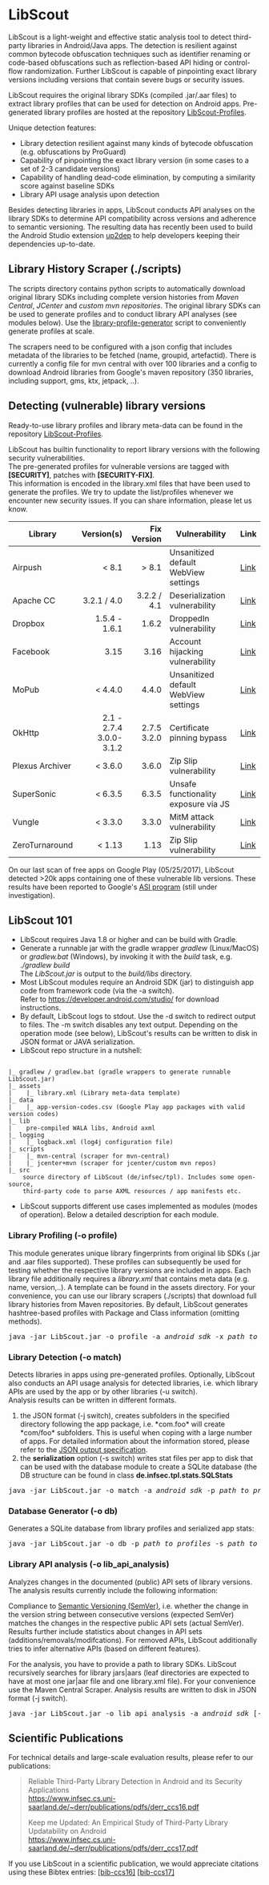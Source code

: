 # LibScout

LibScout is a light-weight and effective static analysis tool to detect third-party libraries in Android/Java apps. The detection is resilient against common bytecode obfuscation techniques such as identifier renaming or code-based obfuscations such as reflection-based API hiding or control-flow randomization. Further LibScout is capable of pinpointing exact library versions including versions that contain severe bugs or security issues.<br>

LibScout requires the original library SDKs (compiled .jar/.aar files) to extract library profiles that can be used for detection on Android apps. Pre-generated library profiles are hosted at the repository [LibScout-Profiles](https://github.com/reddr/LibScout-Profiles).

Unique detection features:
 * Library detection resilient against many kinds of bytecode obfuscation (e.g. obfuscations by ProGuard)
 * Capability of pinpointing the exact library version (in some cases to a set of 2-3 candidate versions)
 * Capability of handling dead-code elimination, by computing a similarity score against baseline SDKs
 * Library API usage analysis upon detection

Besides detecting libraries in apps, LibScout conducts API analyses on the library SDKs to determine API compatibility across versions and adherence to semantic versioning.
The resulting data has recently been used to build the Android Studio extension [up2dep](https://github.com/ngcuongst/up2dep) to help developers keeping their dependencies up-to-date.


## Library History Scraper (./scripts)

The scripts directory contains python scripts to automatically download original library SDKs including complete version histories from *Maven Central*, *JCenter* and *custom mvn repositories*. The original library SDKs can be used to generate profiles and to conduct library API analyses (see modules below). Use the [library-profile-generator](scripts/library-profile-generator.sh) script to conveniently generate profiles at scale.

The scrapers need to be configured with a json config that includes metadata of the libraries to be fetched (name, groupid, artefactid). There is currently a config file for mvn central with over 100 libraries and a config to download Android libraries from Google's maven repository (350 libraries, including support, gms, ktx, jetpack, ..).


## Detecting (vulnerable) library versions
Ready-to-use library profiles and library meta-data can be found in the repository [LibScout-Profiles](https://github.com/reddr/LibScout-Profiles).

LibScout has builtin functionality to report library versions with the following security vulnerabilities.<br>
The pre-generated profiles for vulnerable versions are tagged with <b>[SECURITY]</b>, patches with <b>[SECURITY-FIX]</b>. <br>
This information is encoded in the library.xml files that have been used to generate the profiles.
We try to update the list/profiles whenever we encounter new security issues. If you can share information, please let us know.


| Library    |   Version(s)    | Fix Version   |  Vulnerability                         |     Link  |
| ---------- | ---------------:|--------------:|--------------------------------------- | ---------------------------------------------------------------------------------------------------------------   |
| Airpush    |      < 8.1      |  > 8.1        |  Unsanitized default WebView settings  |  [Link](https://support.google.com/faqs/answer/6376737)  |
| Apache CC  | 3.2.1 / 4.0     |  3.2.2 / 4.1  |  Deserialization vulnerability         |  [Link](http://www.kb.cert.org/vuls/id/576313)  |
| Dropbox    | 1.5.4 - 1.6.1   |   1.6.2       |  DroppedIn vulnerability               |  [Link](https://blogs.dropbox.com/developers/2015/03/security-bug-resolved-in-the-dropbox-sdks-for-android)  |
| Facebook   |       3.15      |    3.16       |  Account hijacking vulnerability       |  [Link](http://thehackernews.com/2014/07/facebook-sdk-vulnerability-puts.html)  |
| MoPub      |    < 4.4.0      |  4.4.0        |  Unsanitized default WebView settings  |  [Link](https://support.google.com/faqs/answer/6345928)  |
| OkHttp     | 2.1 - 2.7.4 <br>3.0.0- 3.1.2  |  2.7.5<br>3.2.0  |  Certificate pinning bypass  |  [Link](https://medium.com/square-corner-blog/vulnerability-in-okhttps-certificate-pinner-2a7326ad073b)  |
| Plexus Archiver    |  < 3.6.0        |  3.6.0        | Zip Slip vulnerability                | [Link](https://github.com/snyk/zip-slip-vulnerability)
| SuperSonic |    < 6.3.5      |   6.3.5       |  Unsafe functionality exposure via JS  |  [Link](https://support.google.com/faqs/answer/7126517)  |
| Vungle     |    < 3.3.0      |  3.3.0        |  MitM attack vulnerability             |  [Link](https://support.google.com/faqs/answer/6313713)  |
| ZeroTurnaround | < 1.13      | 1.13          |  Zip Slip vulnerability                | [Link](https://github.com/snyk/zip-slip-vulnerability)

On our last scan of free apps on Google Play (05/25/2017), LibScout detected >20k apps containing one of these vulnerable lib versions.
These results have been reported to Google's [ASI program](https://developer.android.com/google/play/asi.html) (still under investigation).


##  LibScout 101

 * LibScout requires Java 1.8 or higher and can be build with Gradle.
 * Generate a runnable jar with the gradle wrapper <i>gradlew</i> (Linux/MacOS) or <i>gradlew.bat</i> (Windows), by invoking it with the <i>build</i> task, e.g. <i>./gradlew build</i><br>
   The <i>LibScout.jar</i> is output to the <i>build/libs</i> directory.
 * Most LibScout modules require an Android SDK (jar) to distinguish app code from framework code (via the -a switch).<br>
Refer to <a href="https://developer.android.com/studio/">https://developer.android.com/studio/</a> for download instructions.
 * By default, LibScout logs to stdout. Use the -d switch to redirect output to files. The -m switch disables any text output. Depending on the operation mode (see below), LibScout's results can be written to disk in JSON format or JAVA serialization.
 * LibScout repo structure in a nutshell:<br>
<pre><code>
|_ gradlew / gradlew.bat (gradle wrappers to generate runnable LibScout.jar)
|_ assets
|    |_ library.xml (Library meta-data template)
|_ data
|    |_ app-version-codes.csv (Google Play app packages with valid version codes)
|_ lib
|    pre-compiled WALA libs, Android axml
|_ logging
|    |_ logback.xml (log4j configuration file)
|_ scripts
|    |_ mvn-central (scraper for mvn-central)
|    |_ jcenter+mvn (scraper for jcenter/custom mvn repos)
|_ src
    source directory of LibScout (de/infsec/tpl). Includes some open-source,
    third-party code to parse AXML resources / app manifests etc.
</code></pre>
  * LibScout supports different use cases implemented as modules (modes of operation). Below a detailed description for each module.

### Library Profiling (-o profile)

This module generates unique library fingerprints from original lib SDKs (.jar and .aar files supported). These profiles can subsequently be used for testing whether the respective library
versions are included in apps. Each library file additionally requires a <i>library.xml</i> that contains meta data (e.g. name, version,..). A template can be found in the assets directory.
For your convenience, you can use our library scrapers (./scripts) that download full library histories from Maven repositories.
By default, LibScout generates hashtree-based profiles with Package and Class information (omitting methods).<br>
<pre>java -jar LibScout.jar -o profile -a <i>android_sdk</i> -x <i>path_to_library_xml</i> <i>path_to_library_file</i> </pre>

### Library Detection (-o match)

Detects libraries in apps using pre-generated profiles. Optionally, LibScout also conducts an API usage analysis for  detected libraries, i.e. which library APIs are used by the app or by other libraries (-u switch).<br>
Analysis results can be written in different formats.
<ol>
    <li> the JSON format (-j switch), creates subfolders in the specified directory following the app package, i.e. *com.foo* will create *com/foo* subfolders.
        This is useful when coping with a large number of apps. For detailed information about the information stored, please refer to the <a href="https://github.com/reddr/LibScout/wiki#json-output-format-specification">JSON output specification</a>.</li>
    <li> the <b>serialization</b> option (-s switch) writes stat files per app to disk that can be used with the database module to create a SQLite database (the DB structure can be found in class
    <b>de.infsec.tpl.stats.SQLStats</b></li>
</ol>
<pre>java -jar LibScout.jar -o match -a <i>android_sdk</i> -p <i>path_to_profiles</i> [-u] [-j <i>json_dir</i>] [-s <i>stats_dir</i>] [-m] [-d <i>log_dir</i>] <i>path_to_app(s)</i>  </pre>

### Database Generator (-o db)

Generates a SQLite database from library profiles and serialized app stats:<br>
<pre>java -jar LibScout.jar -o db -p <i>path_to_profiles</i> -s <i>path_to_app_stats</i> </pre>

### Library API analysis (-o lib_api_analysis)

Analyzes changes in the documented (public) API sets of library versions.<br>
The analysis results currently include the following information:

Compliance to <a href="http://semver.org">Semantic Versioning (SemVer)</a>, i.e. whether the change in the version string between consecutive versions (expected SemVer) matches
the changes in the respective public API sets (actual SemVer). Results further include statistics about changes in API sets (additions/removals/modifcations). For removed APIs,
LibScout additionally tries to infer alternative APIs (based on different features).<br>

For the analysis, you have to provide a path to library SDKs. LibScout recursively searches for library jars|aars (leaf directories are expected to have at most one jar|aar file and one library.xml file).
For your convenience use the Maven Central Scraper. Analysis results are written to disk in JSON format (-j switch).<br>
<pre>java -jar LibScout.jar -o lib_api_analysis -a <i>android_sdk</i> [-j <i>json_dir</i>] <i>path_to_lib_sdks</i></pre>

## Scientific Publications

For technical details and large-scale evaluation results, please refer to our publications:<br>
> Reliable Third-Party Library Detection in Android and its Security Applications<br>
> https://www.infsec.cs.uni-saarland.de/~derr/publications/pdfs/derr_ccs16.pdf
>
> Keep me Updated: An Empirical Study of Third-Party Library Updatability on Android<br>
> https://www.infsec.cs.uni-saarland.de/~derr/publications/pdfs/derr_ccs17.pdf

If you use LibScout in a scientific publication, we would appreciate citations using these Bibtex entries: [[bib-ccs16]](https://www.infsec.cs.uni-saarland.de/~derr/publications/bib/derr_ccs16.bib)
[[bib-ccs17]](https://www.infsec.cs.uni-saarland.de/~derr/publications/bib/derr_ccs17.bib)<br>


